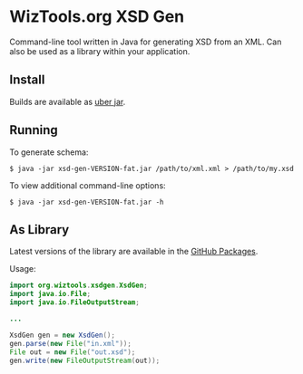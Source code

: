 # WizTools.org XSD Gen

Command-line tool written in Java for generating XSD from an XML. Can also be used as a library within your application.

## Install

Builds are available as [uber jar](https://github.com/wiztools/xsd-gen/releases).

## Running

To generate schema:

    $ java -jar xsd-gen-VERSION-fat.jar /path/to/xml.xml > /path/to/my.xsd

To view additional command-line options:

    $ java -jar xsd-gen-VERSION-fat.jar -h

## As Library

Latest versions of the library are available in the [GitHub Packages](https://github.com/wiztools/xsd-gen/packages/2343174).

Usage:

```java
import org.wiztools.xsdgen.XsdGen;
import java.io.File;
import java.io.FileOutputStream;

...

XsdGen gen = new XsdGen();
gen.parse(new File("in.xml"));
File out = new File("out.xsd");
gen.write(new FileOutputStream(out));
```
